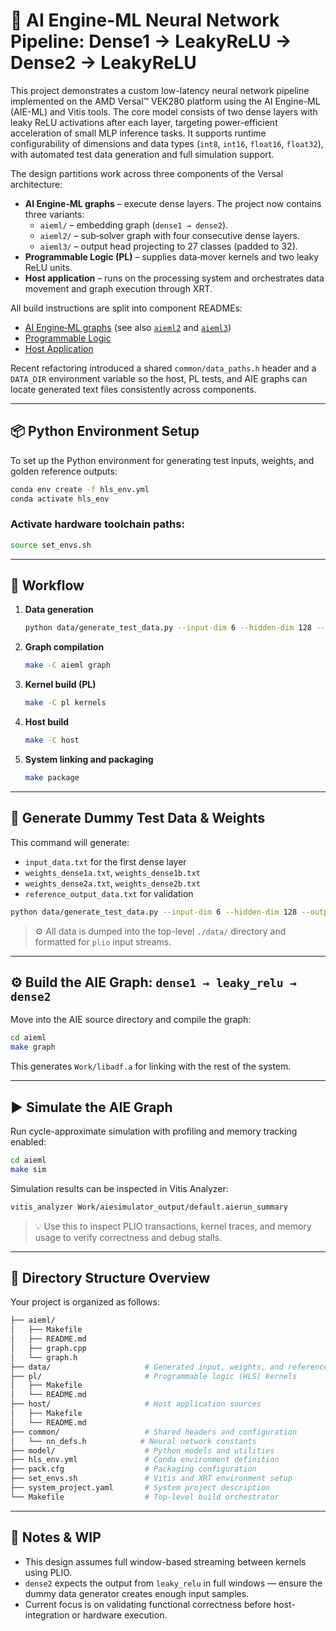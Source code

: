 # 🧠 AI Engine-ML Neural Network Pipeline: Dense1 → LeakyReLU → Dense2 → LeakyReLU

This project demonstrates a custom low-latency neural network pipeline implemented on the AMD Versal™ VEK280 platform using the AI Engine-ML (AIE-ML) and Vitis tools. The core model consists of two dense layers with leaky ReLU activations after each layer, targeting power-efficient acceleration of small MLP inference tasks. It supports runtime configurability of dimensions and data types (`int8`, `int16`, `float16`, `float32`), with automated test data generation and full simulation support.

The design partitions work across three components of the Versal architecture:

- **AI Engine‑ML graphs** – execute dense layers. The project now contains three
  variants:
  - `aieml/` – embedding graph (`dense1 → dense2`).
  - `aieml2/` – sub‑solver graph with four consecutive dense layers.
  - `aieml3/` – output head projecting to 27 classes (padded to 32).
- **Programmable Logic (PL)** – supplies data‑mover kernels and two leaky ReLU units.
- **Host application** – runs on the processing system and orchestrates data movement and graph execution through XRT.

All build instructions are split into component READMEs:

- [AI Engine‑ML graphs](aieml/README.md) (see also [`aieml2`](aieml2/README.md) and [`aieml3`](aieml3/README.md))
- [Programmable Logic](pl/README.md)
- [Host Application](host/README.md)

Recent refactoring introduced a shared `common/data_paths.h` header and a `DATA_DIR`
environment variable so the host, PL tests, and AIE graphs can locate generated text
files consistently across components.

---

## 📦 Python Environment Setup

To set up the Python environment for generating test inputs, weights, and golden reference outputs:

```bash
conda env create -f hls_env.yml
conda activate hls_env
```

### Activate hardware toolchain paths:

```bash
source set_envs.sh
```

---

## 🔁 Workflow

1. **Data generation**
   ```bash
   python data/generate_test_data.py --input-dim 6 --hidden-dim 128 --output-dim 128 --dtype float32 --seed 123
   ```
2. **Graph compilation**
   ```bash
   make -C aieml graph
   ```
3. **Kernel build (PL)**
   ```bash
   make -C pl kernels
   ```
4. **Host build**
   ```bash
   make -C host
   ```
5. **System linking and packaging**
   ```bash
   make package
   ```

---

## 🧪 Generate Dummy Test Data & Weights

This command will generate:

- `input_data.txt` for the first dense layer
- `weights_dense1a.txt`, `weights_dense1b.txt`
- `weights_dense2a.txt`, `weights_dense2b.txt`
- `reference_output_data.txt` for validation

```bash
python data/generate_test_data.py --input-dim 6 --hidden-dim 128 --output-dim 128 --dtype float32 --seed 123
```

> ⚙️ All data is dumped into the top-level `./data/` directory and formatted for `plio` input streams.

---

## ⚙️ Build the AIE Graph: `dense1 → leaky_relu → dense2`

Move into the AIE source directory and compile the graph:

```bash
cd aieml
make graph
```

This generates `Work/libadf.a` for linking with the rest of the system.

---

## ▶️ Simulate the AIE Graph

Run cycle-approximate simulation with profiling and memory tracking enabled:

```bash
cd aieml
make sim
```

Simulation results can be inspected in Vitis Analyzer:

```bash
vitis_analyzer Work/aiesimulator_output/default.aierun_summary
```

> 💡 Use this to inspect PLIO transactions, kernel traces, and memory usage to verify correctness and debug stalls.

---

## 📁 Directory Structure Overview

Your project is organized as follows:

```bash
├── aieml/
│   ├── Makefile
│   ├── README.md
│   ├── graph.cpp
│   └── graph.h
├── data/                     # Generated input, weights, and reference output
├── pl/                       # Programmable logic (HLS) kernels
│   ├── Makefile
│   └── README.md
├── host/                     # Host application sources
│   ├── Makefile
│   └── README.md
├── common/                   # Shared headers and configuration
│   └── nn_defs.h            # Neural network constants
├── model/                    # Python models and utilities
├── hls_env.yml               # Conda environment definition
├── pack.cfg                  # Packaging configuration
├── set_envs.sh               # Vitis and XRT environment setup
├── system_project.yaml       # System project description
└── Makefile                  # Top-level build orchestrator
```

---

## 🚧 Notes & WIP

- This design assumes full window-based streaming between kernels using PLIO.
- `dense2` expects the output from `leaky_relu` in full windows — ensure the dummy data generator creates enough input samples.
- Current focus is on validating functional correctness before host-integration or hardware execution.
